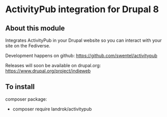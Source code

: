 # ActivityPub integration for Drupal 8

## About this module

Integrates ActivityPub in your Drupal website so you can interact with your site on the Fediverse.

Development happens on github: https://github.com/swentel/activitypub

Releases will soon be available on drupal.org: https://www.drupal.org/project/indieweb

## To install

composer package:

- composer require landrok/activitypub

